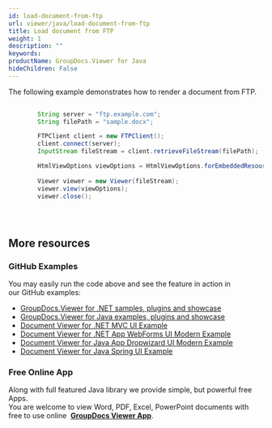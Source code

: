 ```yaml
---
id: load-document-from-ftp
url: viewer/java/load-document-from-ftp
title: Load document from FTP
weight: 1
description: ""
keywords: 
productName: GroupDocs.Viewer for Java
hideChildren: False
---
```

The following example demonstrates how to render a document from FTP.

```java
 		
        String server = "ftp.example.com";
        String filePath = "sample.docx";     

        FTPClient client = new FTPClient();
        client.connect(server);
        InputStream fileStream = client.retrieveFileStream(filePath);

        HtmlViewOptions viewOptions = HtmlViewOptions.forEmbeddedResources();
       
        Viewer viewer = new Viewer(fileStream);
        viewer.view(viewOptions);
        viewer.close();


    
```

## More resources
### GitHub Examples
You may easily run the code above and see the feature in action in our GitHub examples:
*   [GroupDocs.Viewer for .NET samples, plugins and showcase](https://github.com/groupdocs-viewer/GroupDocs.Viewer-for-.NET)    
*   [GroupDocs.Viewer for Java examples, plugins and showcase](https://github.com/groupdocs-viewer/GroupDocs.Viewer-for-Java)    
*   [Document Viewer for .NET MVC UI Example](https://github.com/groupdocs-viewer/GroupDocs.Viewer-for-.NET-MVC)    
*   [Document Viewer for .NET App WebForms UI Modern Example](https://github.com/groupdocs-viewer/GroupDocs.Viewer-for-.NET-WebForms)    
*   [Document Viewer for Java App Dropwizard UI Modern Example](https://github.com/groupdocs-viewer/GroupDocs.Viewer-for-Java-Dropwizard)    
*   [Document Viewer for Java Spring UI Example](https://github.com/groupdocs-viewer/GroupDocs.Viewer-for-Java-Spring)
    
### Free Online App
Along with full featured Java library we provide simple, but powerful free Apps.  
You are welcome to view Word, PDF, Excel, PowerPoint documents with free to use online  **[GroupDocs Viewer App](https://products.groupdocs.app/viewer)**.
